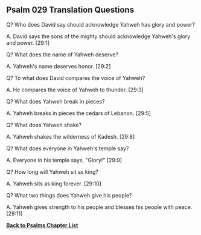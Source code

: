 ## Psalm 029 Translation Questions ##

Q? Who does David say should acknowledge Yahweh has glory and power?

A. David says the sons of the mighty should acknowledge Yahweh's glory and power. [29:1]

Q? What does the name of Yahweh deserve?

A. Yahweh's name deserves honor. [29:2]

Q? To what does David compares the voice of Yahweh?

A. He compares the voice of Yahweh to thunder. [29:3]

Q? What does Yahweh break in pieces?

A. Yahweh breaks in pieces the cedars of Lebanon. [29:5]

Q? What does Yahweh shake?

A. Yahweh shakes the wilderness of Kadesh. [29:8]

Q? What does everyone in Yahweh's temple say?

A. Everyone in his temple says, "Glory!" [29:9]

Q? How long will Yahweh sit as king?

A. Yahweh sits as king forever. [29:10]

Q? What two things does Yahweh give his people?

A. Yahweh gives strength to his people and blesses his people with peace. [29:11]

__[Back to Psalms Chapter List](./)__

